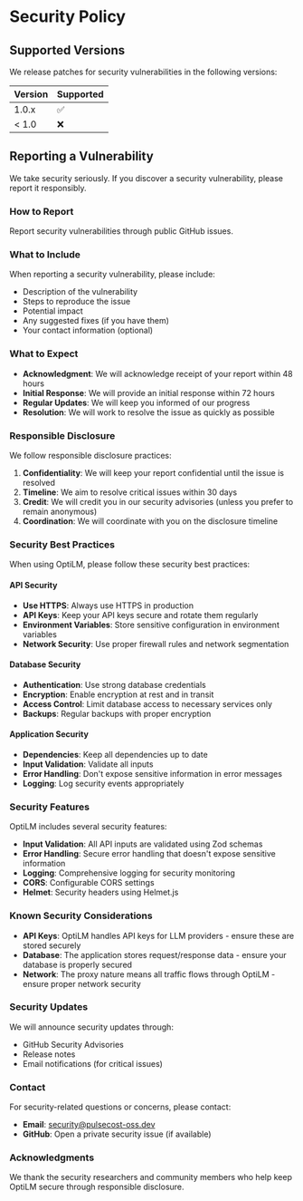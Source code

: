 # Security Policy

## Supported Versions

We release patches for security vulnerabilities in the following versions:

| Version | Supported          |
| ------- | ------------------ |
| 1.0.x   | :white_check_mark: |
| < 1.0   | :x:                |

## Reporting a Vulnerability

We take security seriously. If you discover a security vulnerability, please report it responsibly.

### How to Report

Report security vulnerabilities through public GitHub issues.

### What to Include

When reporting a security vulnerability, please include:

- Description of the vulnerability
- Steps to reproduce the issue
- Potential impact
- Any suggested fixes (if you have them)
- Your contact information (optional)

### What to Expect

- **Acknowledgment**: We will acknowledge receipt of your report within 48 hours
- **Initial Response**: We will provide an initial response within 72 hours
- **Regular Updates**: We will keep you informed of our progress
- **Resolution**: We will work to resolve the issue as quickly as possible

### Responsible Disclosure

We follow responsible disclosure practices:

1. **Confidentiality**: We will keep your report confidential until the issue is resolved
2. **Timeline**: We aim to resolve critical issues within 30 days
3. **Credit**: We will credit you in our security advisories (unless you prefer to remain anonymous)
4. **Coordination**: We will coordinate with you on the disclosure timeline

### Security Best Practices

When using OptiLM, please follow these security best practices:

#### API Security

- **Use HTTPS**: Always use HTTPS in production
- **API Keys**: Keep your API keys secure and rotate them regularly
- **Environment Variables**: Store sensitive configuration in environment variables
- **Network Security**: Use proper firewall rules and network segmentation

#### Database Security

- **Authentication**: Use strong database credentials
- **Encryption**: Enable encryption at rest and in transit
- **Access Control**: Limit database access to necessary services only
- **Backups**: Regular backups with proper encryption

#### Application Security

- **Dependencies**: Keep all dependencies up to date
- **Input Validation**: Validate all inputs
- **Error Handling**: Don't expose sensitive information in error messages
- **Logging**: Log security events appropriately

### Security Features

OptiLM includes several security features:

- **Input Validation**: All API inputs are validated using Zod schemas
- **Error Handling**: Secure error handling that doesn't expose sensitive information
- **Logging**: Comprehensive logging for security monitoring
- **CORS**: Configurable CORS settings
- **Helmet**: Security headers using Helmet.js

### Known Security Considerations

- **API Keys**: OptiLM handles API keys for LLM providers - ensure these are stored securely
- **Database**: The application stores request/response data - ensure your database is properly secured
- **Network**: The proxy nature means all traffic flows through OptiLM - ensure proper network security

### Security Updates

We will announce security updates through:

- GitHub Security Advisories
- Release notes
- Email notifications (for critical issues)

### Contact

For security-related questions or concerns, please contact:

- **Email**: security@pulsecost-oss.dev
- **GitHub**: Open a private security issue (if available)

### Acknowledgments

We thank the security researchers and community members who help keep OptiLM secure through responsible disclosure.
